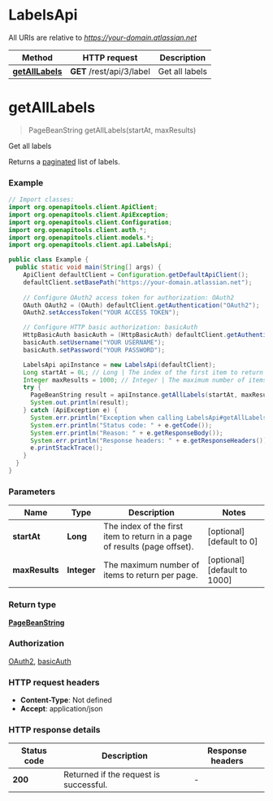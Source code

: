 # LabelsApi

All URIs are relative to *https://your-domain.atlassian.net*

| Method | HTTP request | Description |
|------------- | ------------- | -------------|
| [**getAllLabels**](LabelsApi.md#getAllLabels) | **GET** /rest/api/3/label | Get all labels |


<a name="getAllLabels"></a>
# **getAllLabels**
> PageBeanString getAllLabels(startAt, maxResults)

Get all labels

Returns a [paginated](#pagination) list of labels.

### Example
```java
// Import classes:
import org.openapitools.client.ApiClient;
import org.openapitools.client.ApiException;
import org.openapitools.client.Configuration;
import org.openapitools.client.auth.*;
import org.openapitools.client.models.*;
import org.openapitools.client.api.LabelsApi;

public class Example {
  public static void main(String[] args) {
    ApiClient defaultClient = Configuration.getDefaultApiClient();
    defaultClient.setBasePath("https://your-domain.atlassian.net");
    
    // Configure OAuth2 access token for authorization: OAuth2
    OAuth OAuth2 = (OAuth) defaultClient.getAuthentication("OAuth2");
    OAuth2.setAccessToken("YOUR ACCESS TOKEN");

    // Configure HTTP basic authorization: basicAuth
    HttpBasicAuth basicAuth = (HttpBasicAuth) defaultClient.getAuthentication("basicAuth");
    basicAuth.setUsername("YOUR USERNAME");
    basicAuth.setPassword("YOUR PASSWORD");

    LabelsApi apiInstance = new LabelsApi(defaultClient);
    Long startAt = 0L; // Long | The index of the first item to return in a page of results (page offset).
    Integer maxResults = 1000; // Integer | The maximum number of items to return per page.
    try {
      PageBeanString result = apiInstance.getAllLabels(startAt, maxResults);
      System.out.println(result);
    } catch (ApiException e) {
      System.err.println("Exception when calling LabelsApi#getAllLabels");
      System.err.println("Status code: " + e.getCode());
      System.err.println("Reason: " + e.getResponseBody());
      System.err.println("Response headers: " + e.getResponseHeaders());
      e.printStackTrace();
    }
  }
}
```

### Parameters

| Name | Type | Description  | Notes |
|------------- | ------------- | ------------- | -------------|
| **startAt** | **Long**| The index of the first item to return in a page of results (page offset). | [optional] [default to 0] |
| **maxResults** | **Integer**| The maximum number of items to return per page. | [optional] [default to 1000] |

### Return type

[**PageBeanString**](PageBeanString.md)

### Authorization

[OAuth2](../README.md#OAuth2), [basicAuth](../README.md#basicAuth)

### HTTP request headers

 - **Content-Type**: Not defined
 - **Accept**: application/json

### HTTP response details
| Status code | Description | Response headers |
|-------------|-------------|------------------|
| **200** | Returned if the request is successful. |  -  |

